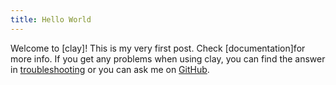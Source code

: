 ```yaml
---
title: Hello World
---
```

Welcome to [clay]! This is my very first post. Check [documentation]for more info. If you get any problems when using clay, you can find the answer in [troubleshooting](https://hexo.io/docs/troubleshooting.html) or you can ask me on [GitHub](https://github.com/clay123as).


